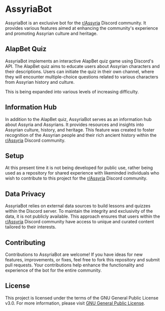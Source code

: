 # AssyriaBot

AssyriaBot is an exclusive bot for the [r/Assyria](https://discord.gg/r-assyria-247923889697587200) Discord community. It provides various features aimed at enhancing the community's experience and promoting Assyrian culture and heritage.

## AlapBet Quiz

AssyriaBot implements an interactive AlapBet quiz game using Discord's API. The AlapBet quiz aims to educate users about Assyrian characters and their descriptions. Users can initiate the quiz in their own channel, where they will encounter multiple-choice questions related to various characters from Assyrian history and culture.

This is being expanded into various levels of increasing difficulty.

## Information Hub

In addition to the AlapBet quiz, AssyriaBot serves as an information hub about Assyria and Assyrians. It provides resources and insights into Assyrian culture, history, and heritage. This feature was created to foster recognition of the Assyrian people and their rich ancient history within the [r/Assyria](https://discord.gg/r-assyria-247923889697587200) Discord community.

## Setup

At this present time it is not being developed for public use, rather being used as a repository for shared experience with likeminded individuals who wish to contribute to this project for the [r/Assyria](https://discord.gg/r-assyria-247923889697587200) Discord community.

## Data Privacy

AssyriaBot relies on external data sources to build lessons and quizzes within the Discord server. To maintain the integrity and exclusivity of the data, it is not publicly available. This approach ensures that users within the [r/Assyria](https://discord.gg/r-assyria-247923889697587200) Discord community have access to unique and curated content tailored to their interests.

## Contributing

Contributions to AssyriaBot are welcome! If you have ideas for new features, improvements, or fixes, feel free to fork this repository and submit pull requests. Your contributions help enhance the functionality and experience of the bot for the entire community.

## License

This project is licensed under the terms of the GNU General Public License v3.0. For more information, please visit [GNU General Public License](https://www.gnu.org/licenses/gpl-3.0.html).
